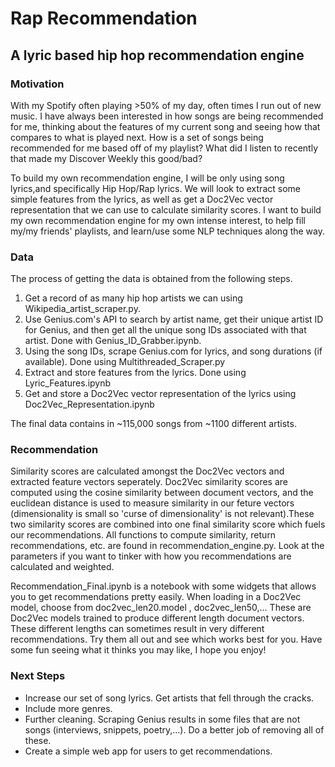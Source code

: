 # Rap Recommendation
## A lyric based hip hop recommendation engine

### Motivation
  With my Spotify often playing >50% of my day, often times I run out of new music. I have always been interested in how songs are being recommended for me, thinking about the features of my current song and seeing how that compares to what is played next. How is a set of songs being recommended for me based off of my playlist? What did I listen to recently that made my Discover Weekly this good/bad? 

  To build my own recommendation engine, I will be only using song lyrics,and specifically Hip Hop/Rap lyrics. We will look to extract some simple features from the lyrics, as well as get a Doc2Vec vector representation that we can use to calculate similarity scores. I want to build my own recommendation engine for my own intense interest, to help fill my/my friends' playlists, and learn/use some NLP techniques along the way.
  
### Data
  The process of getting the data is obtained from the following steps.
  
  1. Get a record of as many hip hop artists we can using Wikipedia_artist_scraper.py.
  2. Use Genius.com's API to search by artist name, get their unique artist ID for Genius, and then get all the unique song IDs associated with that artist. Done with Genius_ID_Grabber.ipynb.
  3. Using the song IDs, scrape Genius.com for lyrics, and song durations (if available). Done using Multithreaded_Scraper.py
  4. Extract and store features from the lyrics. Done using Lyric_Features.ipynb
  5. Get and store a Doc2Vec vector representation of the lyrics using Doc2Vec_Representation.ipynb

The final data contains in ~115,000 songs from ~1100 different artists.

### Recommendation
  Similarity scores are calculated amongst the Doc2Vec vectors and extracted feature vectors seperately. Doc2Vec similarity scores are computed using the cosine similarity between document vectors, and the euclidean distance is used to measure similarity in our feture vectors (dimensionality is small so 'curse of dimensionality' is not relevant).These two similarity scores are combined into one final similarity score which fuels our recommendations. All functions to compute similarity, return recommendations, etc. are found in recommendation_engine.py. Look at the parameters if you want to tinker with how you recommendations are calculated and weighted.
  
  Recommendation_Final.ipynb is a notebook with some widgets that allows you to get recommendations pretty easily. When loading in a Doc2Vec model, choose from doc2vec_len20.model , doc2vec_len50,... These are Doc2Vec models trained to produce different length document vectors. These different lengths can sometimes result in very different recommendations. Try them all out and see which works best for you. Have some fun seeing what it thinks you may like, I hope you enjoy!
  
### Next Steps
  
  - Increase our set of song lyrics. Get artists that fell through the cracks. 
  - Include more genres.
  - Further cleaning. Scraping Genius results in some files that are not songs (interviews, snippets, poetry,...). Do a better job of removing all of these.
  - Create a simple web app for users to get recommendations.
